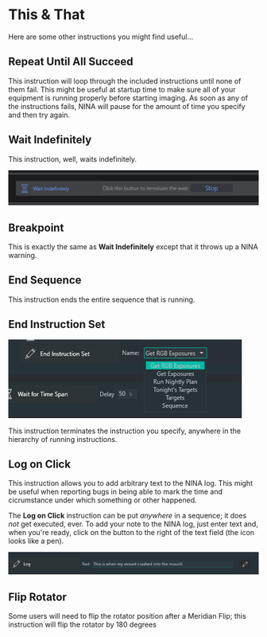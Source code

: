 # This & That

Here are some other instructions you might find useful...

## Repeat Until All Succeed

This instruction will loop through the included instructions until none of them fail.  This might be useful at startup time to make sure all of your equipment is running properly before starting imaging. As soon as any of the instructions fails, NINA will pause for the amount of time you specify and then try again.

## Wait Indefinitely

This instruction, well, waits indefinitely.

![](Wait.png)

## Breakpoint

This is exactly the same as **Wait Indefinitely** except that it throws up a NINA warning.

## End Sequence

This instruction ends the entire sequence that is running.

## End Instruction Set

![](EIS.png)

This instruction terminates the instruction you specify, anywhere in the hierarchy of running instructions.

## Log on Click

This instruction allows you to add arbitrary text to the NINA log. This might be useful when reporting bugs in being able to mark the time and cicrumstance under which something or other happened.

The **Log on Click** instruction can be put *anywhere* in a sequence; it does *not* get executed, ever.  To add your note to the NINA log, just enter text and, when you're ready, click on the button to the right of the text field (the icon looks like a pen).

![](Log.png)

## Flip Rotator

Some users will need to flip the rotator position after a Meridian Flip; this instruction will flip the rotator by 180 degrees








